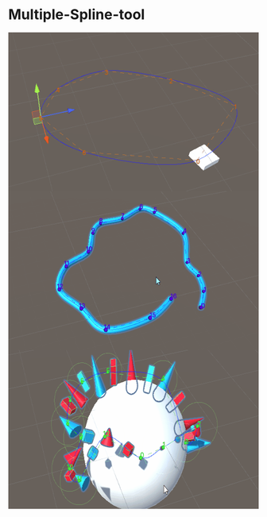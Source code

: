# Multiple-Spline-tool
<img align="left" width="640" height="320" src="https://github.com/Louis1351/Multiple-Spline-tool/blob/main/Media/Gifs/platform_spline.gif">
<img align="center" width="640" height="320" src="https://github.com/Louis1351/Multiple-Spline-tool/blob/main/Media/Gifs/pipe_spline.gif">
<img align="right" width="640" height="320" src="https://github.com/Louis1351/Multiple-Spline-tool/blob/main/Media/Gifs/spawn_spline.gif">


